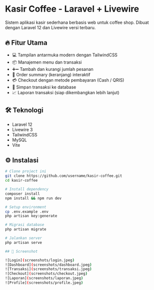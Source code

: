# Kasir Coffee - Laravel + Livewire

Sistem aplikasi kasir sederhana berbasis web untuk coffee shop. Dibuat dengan Laravel 12 dan Livewire versi terbaru.

## 🔥 Fitur Utama

- 💻 Tampilan antarmuka modern dengan TailwindCSS
- 📦 Manajemen menu dan transaksi
- ➕➖ Tambah dan kurangi jumlah pesanan
- 🛒 Order summary (keranjang) interaktif
- 💳 Checkout dengan metode pembayaran (Cash / QRIS)
- 🧾 Simpan transaksi ke database
- 📈 Laporan transaksi (siap dikembangkan lebih lanjut)

## 🛠️ Teknologi

- Laravel 12
- Livewire 3
- TailwindCSS
- MySQL
- Vite

## ⚙️ Instalasi

```bash
# Clone project ini
git clone https://github.com/username/kasir-coffee.git
cd kasir-coffee

# Install dependency
composer install
npm install && npm run dev

# Setup environment
cp .env.example .env
php artisan key:generate

# Migrasi database
php artisan migrate

# Jalankan server
php artisan serve

## 📸 Screenshot

![Login](screenshots/login.jpeg)
![Dashboard](screenshots/dashboard.jpeg)
![Transaksi](screenshots/transaksi.jpeg)
![Checkout](screenshots/checkout.jpeg)
![Laporan](screenshots/laporan.jpeg)
![Profile](screenshots/profile.jpeg)
